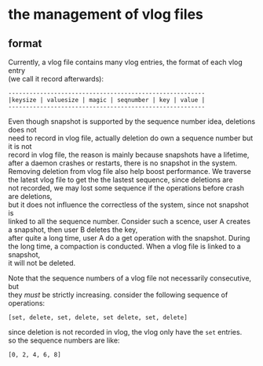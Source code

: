 # the management of vlog files
## format
Currently, a vlog file contains many vlog entries, the format of each vlog entry  
(we call it record afterwards):
```
--------------------------------------------------------
|keysize | valuesize | magic | seqnumber | key | value |
--------------------------------------------------------
```
Even though snapshot is supported by the sequence number idea, deletions does not   
need to record in vlog file, actually deletion do own a sequence number but it is not  
record in vlog file, the reason is mainly because snapshots have a lifetime, 
after a daemon crashes or restarts, there is no snapshot in the system. 
Removing deletion from vlog file also help boost performance.
We traverse the latest vlog file to get the the lastest sequence, since deletions are  
not recorded, we may lost some sequence if the operations before crash are deletions,  
but it does not influence the correctless of the system, since not snapshot is  
linked to all the sequence number.
Consider such a scence, user A creates a snapshot, then user B deletes the key,  
after quite a long time, user A do a get operation with the snapshot. During  
the long time, a compaction is conducted. When a vlog file is linked to a snapshot,  
it will not be deleted.  

Note that the sequence numbers of a vlog file not necessarily consecutive,  but  
they *must* be strictly increasing.
consider the following sequence of operations:  
```
[set, delete, set, delete, set delete, set, delete]
```
since deletion is not recorded in vlog, the vlog only have the ```set``` entries.  
so the sequence numbers are like:
```
[0, 2, 4, 6, 8]
```
